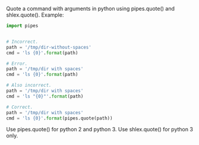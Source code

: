 Quote a command with arguments in python using pipes.quote() and shlex.quote(). Example:
```python
import pipes


# Incorrect.
path = '/tmp/dir-without-spaces'
cmd = 'ls {0}'.format(path)

# Error.
path = '/tmp/dir with spaces'
cmd = 'ls {0}'.format(path)

# Also incorrect.
path = '/tmp/dir with spaces'
cmd = 'ls "{0}"'.format(path)

# Correct.
path = '/tmp/dir with spaces'
cmd = 'ls {0}'.format(pipes.quote(path))
```

Use pipes.quote() for python 2 and python 3.
Use shlex.quote() for python 3 only.